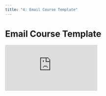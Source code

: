 ```yaml
---
title: "4: Email Course Template"
---
```


# Email Course Template

<div class='embed-container'><iframe src='https://player.vimeo.com/video/322697890' frameborder='0' webkitAllowFullScreen mozallowfullscreen allowFullScreen></iframe></div>